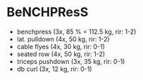 # BeNCHPResS
* benchpress (3x, 85 % = 112.5 kg, rir: 1-2)
* lat. pulldown (4x, 50 kg, rir: 1-2)
* cable flyes (4x, 30 kg, rir: 0-1)
* seated row (4x, 50 kg, rir: 1-2)
* triceps pushdown (3x, 35 kg, rir: 0-1)
* db curl (3x, 12 kg, rir: 0-1)
